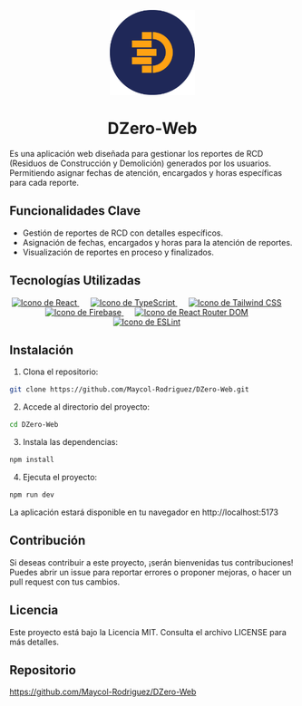 <p align="center">
  <img src="./src/assets/logo-dzero-blue.svg" alt="Logo de DZero-Web" width="150"/>
</p>

<h1 align="center">
  DZero-Web
</h1>

Es una aplicación web diseñada para gestionar los reportes de RCD (Residuos de Construcción y Demolición) generados por los usuarios. Permitiendo asignar fechas de atención, encargados y horas específicas para cada reporte.

## Funcionalidades Clave

- Gestión de reportes de RCD con detalles específicos.
- Asignación de fechas, encargados y horas para la atención de reportes.
- Visualización de reportes en proceso y finalizados.

## Tecnologías Utilizadas

<p align="center"> 
  <a href="https://reactjs.org/" target="_blank" rel="noreferrer" style="margin-right: 20px;">  
    <img src="https://cdn.svgporn.com/logos/react.svg" alt="Icono de React" width="50" height="50" />
  </a>
  <a href="https://www.typescriptlang.org/es/" target="_blank" rel="noreferrer" style="margin-right: 20px;">
    <img src="https://cdn.svgporn.com/logos/typescript-icon.svg" alt="Icono de TypeScript" width="50" height="50" />
  </a>
  <a href="https://tailwindcss.com/" target="_blank" rel="noreferrer" style="margin-right: 20px;"> 
    <img src="https://cdn.svgporn.com/logos/tailwindcss-icon.svg" alt="Icono de Tailwind CSS" width="50" height="50" />
  </a>
  <a href="https://firebase.google.com/" target="_blank" rel="noreferrer" style="margin-right: 20px;"> 
    <img src="https://cdn.svgporn.com/logos/firebase.svg" alt="Icono de Firebase" width="50" height="50" />
  </a>
  <a href="https://reactrouter.com/en/main" target="_blank" rel="noreferrer" style="margin-right: 20px;"> 
    <img src="https://cdn.svgporn.com/logos/react-router.svg" alt="Icono de React Router DOM" width="50" height="50" />
  </a> 
  <a href="https://eslint.org/" target="_blank" rel="noreferrer" style="margin-right: 20px;"> 
    <img src="https://cdn.svgporn.com/logos/eslint.svg" alt="Icono de ESLint" width="50" height="50" />
  </a> 
</p>

## Instalación

1. Clona el repositorio:

```sh
git clone https://github.com/Maycol-Rodriguez/DZero-Web.git
```

2. Accede al directorio del proyecto:

```sh
cd DZero-Web
```

3. Instala las dependencias:

```sh
npm install
```

4. Ejecuta el proyecto:

```sh
npm run dev
```

La aplicación estará disponible en tu navegador en http://localhost:5173

## Contribución

Si deseas contribuir a este proyecto, ¡serán bienvenidas tus contribuciones! Puedes abrir un issue para reportar errores o proponer mejoras, o hacer un pull request con tus cambios.

## Licencia

Este proyecto está bajo la Licencia MIT. Consulta el archivo LICENSE para más detalles.

## Repositorio

https://github.com/Maycol-Rodriguez/DZero-Web
